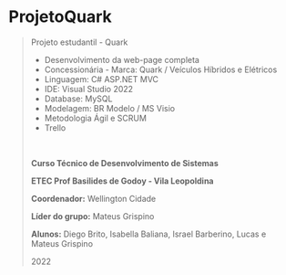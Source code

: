 # ProjetoQuark
> Projeto estudantil - Quark
>* Desenvolvimento da web-page completa 
>* Concessionária - Marca: 
 Quark
> / Veículos Híbridos e Elétricos
>* Linguagem: C# ASP.NET MVC
>* IDE: Visual Studio 2022
>* Database: MySQL
>* Modelagem:  BR Modelo / MS Visio
>* Metodologia Ágil e SCRUM
>* Trello
><br>
><p><b>Curso Técnico de Desenvolvimento de Sistemas</b></p>
><p><b>ETEC Prof Basilides de Godoy - Vila Leopoldina</b></p>
><p><b>Coordenador:</b> Wellington Cidade</p>
><p><b>Líder do grupo:</b> Mateus Grispino</p>
><p><b>Alunos:</b> Diego Brito, Isabella Baliana, Israel Barberino, Lucas e Mateus Grispino</p>
><p>2022</p>
